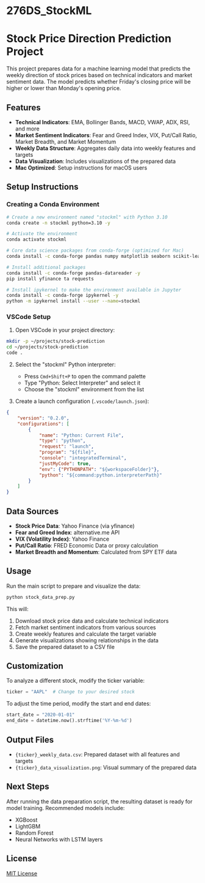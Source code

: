 # 276DS_StockML

# Stock Price Direction Prediction Project

This project prepares data for a machine learning model that predicts the weekly direction of stock prices based on technical indicators and market sentiment data. The model predicts whether Friday's closing price will be higher or lower than Monday's opening price.

## Features

- **Technical Indicators**: EMA, Bollinger Bands, MACD, VWAP, ADX, RSI, and more
- **Market Sentiment Indicators**: Fear and Greed Index, VIX, Put/Call Ratio, Market Breadth, and Market Momentum
- **Weekly Data Structure**: Aggregates daily data into weekly features and targets
- **Data Visualization**: Includes visualizations of the prepared data
- **Mac Optimized**: Setup instructions for macOS users

## Setup Instructions

### Creating a Conda Environment

```bash
# Create a new environment named "stockml" with Python 3.10
conda create -n stockml python=3.10 -y

# Activate the environment
conda activate stockml

# Core data science packages from conda-forge (optimized for Mac)
conda install -c conda-forge pandas numpy matplotlib seaborn scikit-learn -y

# Install additional packages
conda install -c conda-forge pandas-datareader -y
pip install yfinance ta requests

# Install ipykernel to make the environment available in Jupyter
conda install -c conda-forge ipykernel -y
python -m ipykernel install --user --name=stockml
```

### VSCode Setup

1. Open VSCode in your project directory:
```bash
mkdir -p ~/projects/stock-prediction
cd ~/projects/stock-prediction
code .
```

2. Select the "stockml" Python interpreter:
   - Press `Cmd+Shift+P` to open the command palette
   - Type "Python: Select Interpreter" and select it
   - Choose the "stockml" environment from the list

3. Create a launch configuration (`.vscode/launch.json`):
```json
{
    "version": "0.2.0",
    "configurations": [
        {
            "name": "Python: Current File",
            "type": "python",
            "request": "launch",
            "program": "${file}",
            "console": "integratedTerminal",
            "justMyCode": true,
            "env": {"PYTHONPATH": "${workspaceFolder}"},
            "python": "${command:python.interpreterPath}"
        }
    ]
}
```

## Data Sources

- **Stock Price Data**: Yahoo Finance (via yfinance)
- **Fear and Greed Index**: alternative.me API
- **VIX (Volatility Index)**: Yahoo Finance
- **Put/Call Ratio**: FRED Economic Data or proxy calculation
- **Market Breadth and Momentum**: Calculated from SPY ETF data

## Usage

Run the main script to prepare and visualize the data:

```bash
python stock_data_prep.py
```

This will:
1. Download stock price data and calculate technical indicators
2. Fetch market sentiment indicators from various sources
3. Create weekly features and calculate the target variable
4. Generate visualizations showing relationships in the data
5. Save the prepared dataset to a CSV file

## Customization

To analyze a different stock, modify the ticker variable:

```python
ticker = "AAPL"  # Change to your desired stock
```

To adjust the time period, modify the start and end dates:

```python
start_date = "2020-01-01"
end_date = datetime.now().strftime('%Y-%m-%d')
```

## Output Files

- `{ticker}_weekly_data.csv`: Prepared dataset with all features and targets
- `{ticker}_data_visualization.png`: Visual summary of the prepared data

## Next Steps

After running the data preparation script, the resulting dataset is ready for model training. Recommended models include:

- XGBoost
- LightGBM
- Random Forest
- Neural Networks with LSTM layers

## License

[MIT License](LICENSE)
